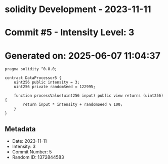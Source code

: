 ﻿# solidity Development - 2023-11-11
# Commit #5 - Intensity Level: 3
# Generated on: 2025-06-07 11:04:37
```solidity
pragma solidity ^0.8.0;

contract DataProcessor5 {
    uint256 public intensity = 3;
    uint256 private randomSeed = 122995;

    function processValue(uint256 input) public view returns (uint256) {
        return input * intensity + randomSeed % 100;
    }
}
```
## Metadata
- Date: 2023-11-11
- Intensity: 3
- Commit Number: 5
- Random ID: 1372844583

